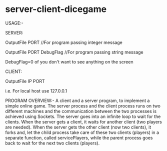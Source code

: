# server-client-dicegame
USAGE:-

SERVER:

OutputFile PORT //For program passing integer message

OutputFile PORT DebugFlag //For program passing string message

DebugFlag=0 of you don't want to see anything on the screen

CLIENT:

OutputFile IP PORT

i.e. For local host use 127.0.0.1

PROGRAM OVERVIEW:-
A client and a server program, to implement a simple online game. 
The server process and the client process runs on two different machines and the communication
between the two processes is achieved using Sockets.
The server goes into an infinite loop to wait for the clients. When the server gets a client, it waits for another client (two players are needed).
When the server gets the other client (now two clients), it forks and, let the child process
take care of these two clients (players) in a separate function, called servicePlayers,
while the parent process goes back to wait for the next two clients (players).
